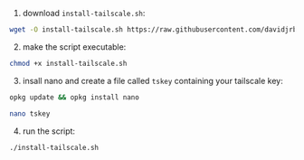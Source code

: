 

1. download `install-tailscale.sh`:
```bash
wget -O install-tailscale.sh https://raw.githubusercontent.com/davidjrb/install-tailscale/main/install-tailscale.sh
```
2. make the script executable:
```bash
chmod +x install-tailscale.sh
```
3. insall nano and create a file called `tskey` containing your tailscale key:
```bash
opkg update && opkg install nano
```
```bash
nano tskey
```
4. run the script:
```bash
./install-tailscale.sh
```
